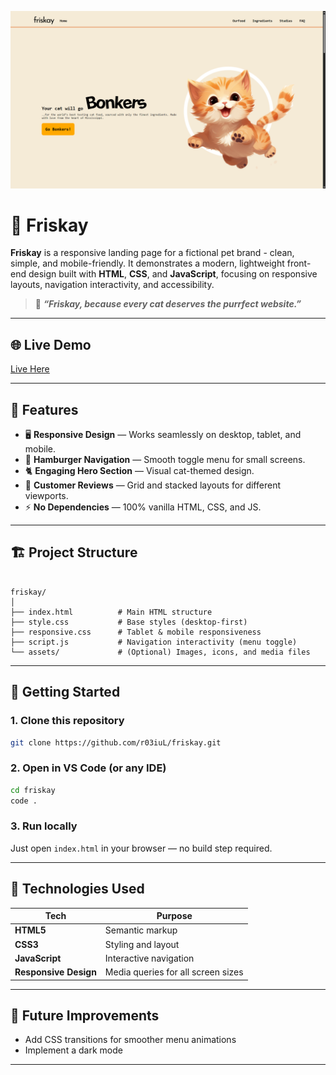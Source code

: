 ![Screenshot](/Assets/Screenshot.png)
# 🐾 Friskay

**Friskay** is a responsive landing page for a fictional pet brand - clean, simple, and mobile-friendly. It demonstrates a modern, lightweight front-end design built with **HTML**, **CSS**, and **JavaScript**, focusing on responsive layouts, navigation interactivity, and accessibility.

> 🐾 _**“Friskay, because every cat deserves the purrfect website.”**_

---

## 🌐 Live Demo

[Live Here](https://r03iul.github.io/friskay/)

---

## 🧩 Features

- 🖥️ **Responsive Design** — Works seamlessly on desktop, tablet, and mobile.
- 📱 **Hamburger Navigation** — Smooth toggle menu for small screens.
- 🐈 **Engaging Hero Section** — Visual cat-themed design.
- 💬 **Customer Reviews** — Grid and stacked layouts for different viewports.
- ⚡ **No Dependencies** — 100% vanilla HTML, CSS, and JS.

---

## 🏗️ Project Structure

```

friskay/
│
├── index.html          # Main HTML structure
├── style.css           # Base styles (desktop-first)
├── responsive.css      # Tablet & mobile responsiveness
├── script.js           # Navigation interactivity (menu toggle)
└── assets/             # (Optional) Images, icons, and media files

```

---

## 🚀 Getting Started

### 1. Clone this repository

```bash
git clone https://github.com/r03iuL/friskay.git
```

### 2. Open in VS Code (or any IDE)

```bash
cd friskay
code .
```

### 3. Run locally

Just open `index.html` in your browser — no build step required.

---

## 🧰 Technologies Used

| Tech                  | Purpose                            |
| --------------------- | ---------------------------------- |
| **HTML5**             | Semantic markup                    |
| **CSS3**              | Styling and layout                 |
| **JavaScript**        | Interactive navigation             |
| **Responsive Design** | Media queries for all screen sizes |

---

## 🧼 Future Improvements

- Add CSS transitions for smoother menu animations
- Implement a dark mode

---
